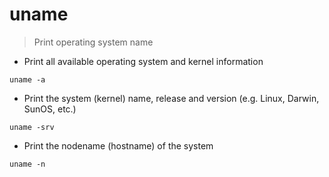 # uname

> Print operating system name

- Print all available operating system and kernel information

`uname -a`

- Print the system (kernel) name, release and version (e.g. Linux, Darwin, SunOS, etc.)

`uname -srv`

- Print the nodename (hostname) of the system

`uname -n`
